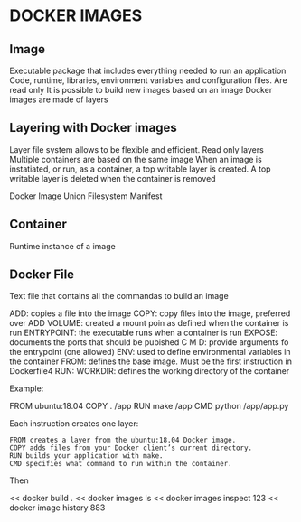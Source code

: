 # DOCKER IMAGES

## Image 

Executable package that includes everything needed to run an application
Code, runtime, libraries, environment variables and configuration files.
Are read only
It is possible to build new images based on an image
Docker images are made of layers

## Layering with Docker images
Layer file system allows to be flexible and efficient.
Read only layers
Multiple containers are based on the same image
When an image is instatiated, or run, as a container, a top writable layer is created.
A top writable layer is deleted when the container is removed

Docker Image Union Filesystem
Manifest


## Container

Runtime instance of a image

## Docker File

Text file that contains all the commandas to build an image

ADD: copies a file into the image 
COPY: copy files into the image, preferred over ADD
VOLUME: created a mount poin as defined when the container is run
ENTRYPOINT: the executable runs when a container is run
EXPOSE: documents the ports that should be pubished
C M D: provide arguments fo the entrypoint (one allowed)
ENV: used to define environmental variables in the container
FROM: defines the base image. Must be the first instruction in Dockerfile4
RUN: 
WORKDIR: defines the working directory of the container

Example:

FROM ubuntu:18.04
COPY . /app
RUN make /app
CMD python /app/app.py

Each instruction creates one layer:

    FROM creates a layer from the ubuntu:18.04 Docker image.
    COPY adds files from your Docker client’s current directory.
    RUN builds your application with make.
    CMD specifies what command to run within the container.

Then 

<< docker build .
<< docker images ls
<< docker images inspect 123
<< docker image history 883








